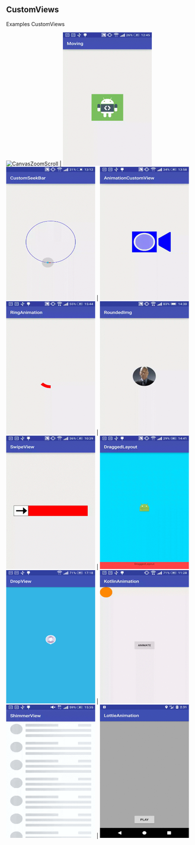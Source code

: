 ## CustomViews

Examples CustomViews

<img src="/screenshots/CanvasZoomScroll.gif" alt="CanvasZoomScroll" title="CanvasZoomScroll" width="240" height="360" /> | <img src="/screenshots/Moving.gif" alt="Moving" title="Moving" width="240" height="360" />
<img src="/screenshots/CustomSeekBar.gif" alt="CustomSeekBar" title="CustomSeekBar" width="240" height="360" /> | <img src="/screenshots/AnimationCustomView.gif" alt="AnimationCustomView" title="AnimationCustomView" width="240" height="360" />
<img src="/screenshots/RingAnimation.gif" alt="RingAnimation" title="RingAnimation" width="240" height="360" /> | <img src="/screenshots/RoundedImg.gif" alt="RoundedImg" title="RoundedImg" width="240" height="360" />
<img src="/screenshots/SwipeView.gif" alt="SwipeView" title="SwipeView" width="240" height="360" /> | <img src="/screenshots/DraggedLayout.gif" alt="DraggedLayout" title="DraggedLayout" width="240" height="360" />
<img src="/screenshots/DropView.png" alt="DropView" title="DropView" width="240" height="360" /> | <img src="/screenshots/kotlin_rxjava_animation.gif" alt="KotlinRxJava" title="KotlinRxJava" width="240" height="360" />
<img src="/screenshots/ShimmerView.gif" alt="ShimmerView" title="ShimmerView" width="240" height="360" /> | <img src="/screenshots/Lottie.gif" alt="Lottie" title="Lottie" width="240" height="360" />